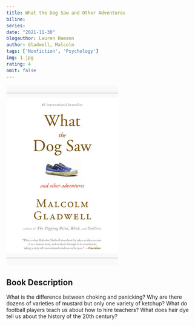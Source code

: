 ```yaml
---
title: What the Dog Saw and Other Adventures
biline:
series: 
date: "2021-11-30"
blogauthor: Lauren Hamann
author: Gladwell, Malcolm
tags: ['Nonfiction', 'Psychology']
img: 1.jpg
rating: 4
omit: false
---
```


![Book Cover](1.jpg)

## Book Description

What is the difference between choking and panicking? Why are there dozens of varieties of mustard but only one variety of ketchup? What do football players teach us about how to hire teachers? What does hair dye tell us about the history of the 20th century?